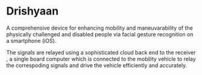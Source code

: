 # Drishyaan

A comprehensive device for enhancing mobility and maneuvarability of the physically challenged and disabled people via    facial   gesture recognition on a smartphone (iOS).

The signals are relayed using a sophisticated cloud back end to the receiver , a single board computer which is connected to the mobility vehicle to relay the correspoding signals and drive the vehicle efficiently and accurately.
